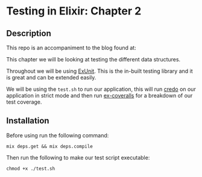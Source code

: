 # Testing in Elixir: Chapter 2

## Description

This repo is an accompaniment to the blog found at: 


This chapter we will be looking at testing the different data structures.

Throughout we will be using [ExUnit](https://hexdocs.pm/ex_unit/ExUnit.html).
This is the in-built testing library and it is great and can be extended easily.

We will be using the `test.sh` to run our application, this will run [credo](https://github.com/rrrene/credo)
on our application in strict mode and then run [ex-coveralls](https://github.com/parroty/excoveralls) for a 
breakdown of our test coverage.

## Installation

Before using run the following command:

`mix deps.get && mix deps.compile`

Then run the following to make our test script executable:

`chmod +x ./test.sh`
